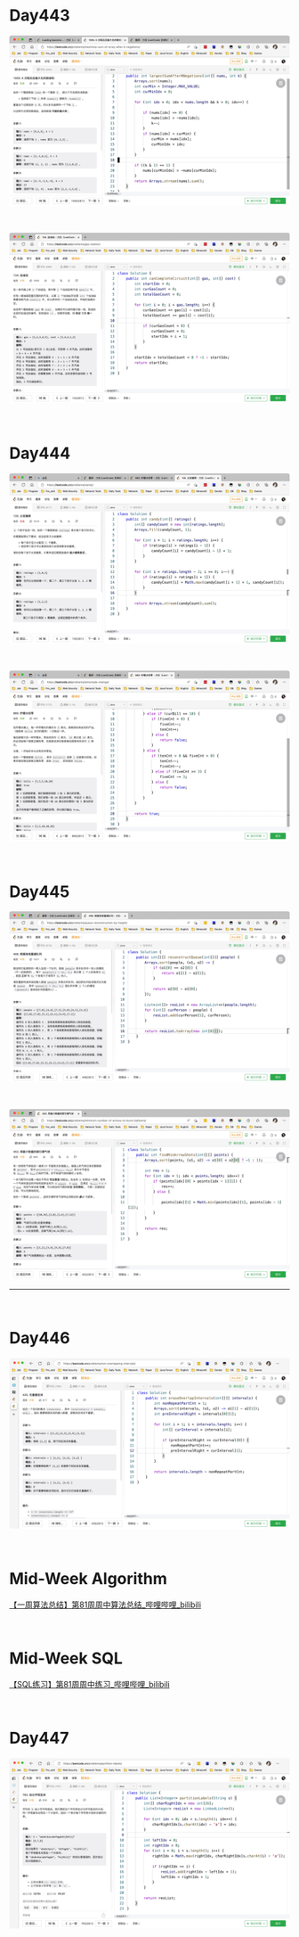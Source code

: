 # Day443

![day443-01](assets/day443-01.png)

&nbsp;

![day443-02](assets/day443-02.png)

&nbsp;

# Day444

![day444-01](assets/day444-01.png)

&nbsp;

![day444-02](assets/day444-02.png)

&nbsp;

# Day445

![day445-01](assets/day445-01.png)

&nbsp;

![day445-02](assets/day445-02.png)

---

&nbsp;

# Day446

![day446](assets/day446.png)

&nbsp;

# Mid-Week Algorithm

[【一周算法总结】第81周周中算法总结_哔哩哔哩_bilibili](https://www.bilibili.com/video/BV1eD4y1C7Jm/?vd_source=0e2e4fb78a4d00f87c3860e1ba2bc5b7)

&nbsp;

# Mid-Week SQL

[【SQL练习】第81周周中练习_哔哩哔哩_bilibili](https://www.bilibili.com/video/BV1i14y177zz/?vd_source=0e2e4fb78a4d00f87c3860e1ba2bc5b7)

&nbsp;

# Day447

![day447](assets/day447.png)
